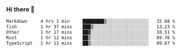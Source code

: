 ### Hi there 👋

<!--
**WShiBin/WShiBin** is a ✨ _special_ ✨ repository because its `README.md` (this file) appears on your GitHub profile.

Here are some ideas to get you started:

- 🔭 I’m currently working on ...
- 🌱 I’m currently learning ...
- 👯 I’m looking to collaborate on ...
- 🤔 I’m looking for help with ...
- 💬 Ask me about ...
- 📫 How to reach me: ...
- 😄 Pronouns: ...
- ⚡ Fun fact: ...
-->

<!--START_SECTION:waka-->

```txt
Markdown     4 hrs 1 min     ████████▒░░░░░░░░░░░░░░░░   32.68 %
fish         1 hr 37 mins    ███▒░░░░░░░░░░░░░░░░░░░░░   13.23 %
Other        1 hr 17 mins    ██▓░░░░░░░░░░░░░░░░░░░░░░   10.51 %
Rust         1 hr 12 mins    ██▒░░░░░░░░░░░░░░░░░░░░░░   09.76 %
TypeScript   1 hr 11 mins    ██▒░░░░░░░░░░░░░░░░░░░░░░   09.67 %
```

<!--END_SECTION:waka-->
